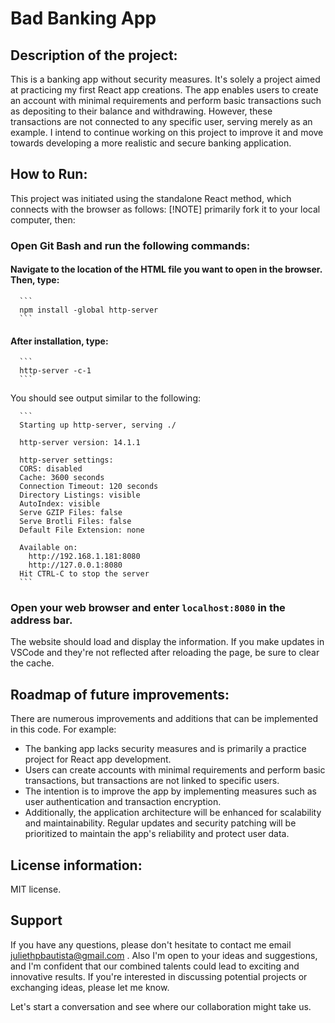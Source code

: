 # Bad Banking App 

## Description of the project:
 This is a banking app without security measures. It's solely a project aimed at practicing my first React app creations. The app enables users to create an account with minimal requirements and perform basic transactions such as depositing to their balance and withdrawing. However, these transactions are not connected to any specific user, serving merely as an example. I intend to continue working on this project to improve it and move towards developing a more realistic and secure banking application.

## How to Run:
This project was initiated using the standalone React method, which connects with the browser as follows: [!NOTE]  primarily fork it to your local computer, then:
### Open Git Bash and run the following commands:

#### Navigate to the location of the HTML file you want to open in the browser. Then, type:
      ```
      npm install -global http-server
      ```
#### After installation, type:
      ```
      http-server -c-1
      ```
      
You should see output similar to the following:

      ```
      Starting up http-server, serving ./
      
      http-server version: 14.1.1
      
      http-server settings:
      CORS: disabled
      Cache: 3600 seconds
      Connection Timeout: 120 seconds
      Directory Listings: visible
      AutoIndex: visible
      Serve GZIP Files: false
      Serve Brotli Files: false
      Default File Extension: none
      
      Available on:
        http://192.168.1.181:8080
        http://127.0.0.1:8080
      Hit CTRL-C to stop the server
      ```

### Open your web browser and enter `localhost:8080` in the address bar. 
The website should load and display the information. If you make updates in VSCode and they're not reflected after reloading the page, be sure to clear the cache.




## Roadmap of future improvements:
There are numerous improvements and additions that can be implemented in this code. For example:

- The banking app lacks security measures and is primarily a practice project for React app development.
- Users can create accounts with minimal requirements and perform basic transactions, but transactions are not linked to specific users.
- The intention is to improve the app by implementing measures such as user authentication and transaction encryption.
- Additionally, the application architecture will be enhanced for scalability and maintainability.
 Regular updates and security patching will be prioritized to maintain the app's reliability and protect user data.

## License information:
MIT license.

## Support
If you have any questions, please don't hesitate to contact me email <juliethpbautista@gmail.com>
 . Also I'm open to your ideas and suggestions, and I'm confident that our combined talents could lead to exciting and innovative results. If you're interested in discussing potential projects or exchanging ideas, please let me know.

Let's start a conversation and see where our collaboration might take us.

